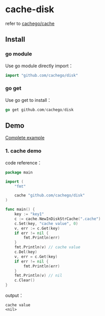 # cache-disk


refer to [cachego/cache](https://github.com/cachego/cache)

## Install

### go module

Use go module directly import：

```go
import "github.com/cachego/disk"
```

### go get

Use go get to install：

```go
go get github.com/cachego/disk
```

## Demo

[Complete example](https://github.com/cachego/disk/example)

### 1. cache demo

code reference：

```go
package main

import (
	"fmt"

	cache "github.com/cachego/disk"
)

func main() {
	key := "key1"
	c := cache.NewInDiskStrCache(".cache")
	c.Set(key, "cache value", 0)
	v, err := c.Get(key)
	if err != nil {
		fmt.Println(err)
	}
	fmt.Println(v) // cache value
	c.Del(key)
	v, err = c.Get(key)
	if err != nil {
		fmt.Println(err)
	}
	fmt.Println(v) // nil
	c.Clear()
}
```

output：

```text
cache value
<nil>
````